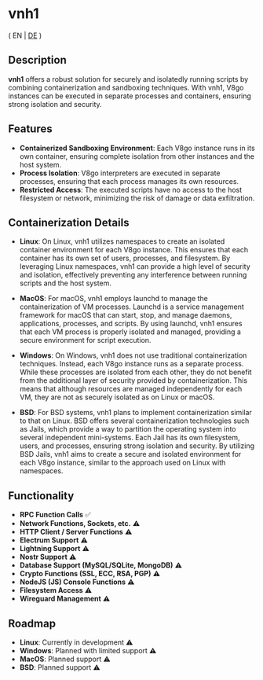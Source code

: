 # vnh1

( EN | [DE](../main/README_DE.md) )

## Description

**vnh1** offers a robust solution for securely and isolatedly running scripts by combining containerization and sandboxing techniques. With vnh1, V8go instances can be executed in separate processes and containers, ensuring strong isolation and security.

## Features

- **Containerized Sandboxing Environment**: Each V8go instance runs in its own container, ensuring complete isolation from other instances and the host system.
- **Process Isolation**: V8go interpreters are executed in separate processes, ensuring that each process manages its own resources.
- **Restricted Access**: The executed scripts have no access to the host filesystem or network, minimizing the risk of damage or data exfiltration.

## Containerization Details

- **Linux**: 
  On Linux, vnh1 utilizes namespaces to create an isolated container environment for each V8go instance. This ensures that each container has its own set of users, processes, and filesystem. By leveraging Linux namespaces, vnh1 can provide a high level of security and isolation, effectively preventing any interference between running scripts and the host system.

- **MacOS**:
  For macOS, vnh1 employs launchd to manage the containerization of VM processes. Launchd is a service management framework for macOS that can start, stop, and manage daemons, applications, processes, and scripts. By using launchd, vnh1 ensures that each VM process is properly isolated and managed, providing a secure environment for script execution.

- **Windows**:
  On Windows, vnh1 does not use traditional containerization techniques. Instead, each V8go instance runs as a separate process. While these processes are isolated from each other, they do not benefit from the additional layer of security provided by containerization. This means that although resources are managed independently for each VM, they are not as securely isolated as on Linux or macOS.

- **BSD**:
  For BSD systems, vnh1 plans to implement containerization similar to that on Linux. BSD offers several containerization technologies such as Jails, which provide a way to partition the operating system into several independent mini-systems. Each Jail has its own filesystem, users, and processes, ensuring strong isolation and security. By utilizing BSD Jails, vnh1 aims to create a secure and isolated environment for each V8go instance, similar to the approach used on Linux with namespaces.

## Functionality

- **RPC Function Calls** ✅
- **Network Functions, Sockets, etc.** ⚠️
- **HTTP Client / Server Functions** ⚠️
- **Electrum Support** ⚠️
- **Lightning Support** ⚠️
- **Nostr Support** ⚠️
- **Database Support (MySQL/SQLite, MongoDB)** ⚠️
- **Crypto Functions (SSL, ECC, RSA, PGP)** ⚠️
- **NodeJS (JS) Console Functions** ⚠️
- **Filesystem Access** ⚠️
- **Wireguard Management** ⚠️

## Roadmap

- **Linux**: Currently in development ⚠️
- **Windows**: Planned with limited support ⚠️
- **MacOS**: Planned support ⚠️
- **BSD**: Planned support ⚠️